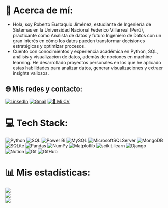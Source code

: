 # 💫 Acerca de mí:
- Hola, soy Roberto Eustaquio Jiménez, estudiante de Ingeniería de Sistemas en la Universidad Nacional Federico Villarreal (Perú), practicante como Analista de datos y futuro Ingeniero de Datos con un gran interés en cómo los datos pueden transformar decisiones estratégicas y optimizar procesos. 
- Cuento con conocimientos y experiencia académica en Python, SQL, análisis y visualización de datos, además de nociones en machine learning. He desarrollado proyectos personales en los que he aplicado estas habilidades para analizar datos, generar visualizaciones y extraer insights valiosos.

<!-- ## 📩 ¿Te interesa colaborar o conectar?
**No dudes en contactarme** si quieres conversar sobre **análisis de datos, machine learning o posibles oportunidades profesionales**. Estoy abierto a nuevas conexiones y proyectos. -->

## 🌐 Mis redes y contacto:
<!-- [![Facebook](https://img.shields.io/badge/Facebook-%231877F2.svg?logo=Facebook&logoColor=white)](https://facebook.com/reus.jimenez02) -->
<!-- [![X](https://img.shields.io/badge/X-black.svg?logo=X&logoColor=white)](https://x.com/Reus_Jimenez02) -->
<!-- [![Instagram](https://img.shields.io/badge/Instagram-%23E4405F.svg?logo=Instagram&logoColor=white)](https://instagram.com/reus_jimenez/) -->
[![LinkedIn](https://img.shields.io/badge/LinkedIn-%230077B5.svg?logo=linkedin&logoColor=white)](https://linkedin.com/in/roberto-eustaquio/) 
[![Gmail](https://img.shields.io/badge/Gmail-D14836.svg?style=flat-square&logo=Gmail&logoColor=white)](mailto:reusjimenez2002@gmail.com) 
[![📄 Mi CV](https://img.shields.io/badge/Mi%20CV-%230077B5?style=flat-square&logo=Google-Drive&logoColor=white)](https://drive.google.com/file/d/1oDfquNMkjUdg_IDSrDPl0XKCABy-tn-P/view?usp=sharing)

# 💻 Tech Stack:
![Python](https://img.shields.io/badge/python-3670A0?style=for-the-badge&logo=python&logoColor=ffdd54) 
![SQL](https://img.shields.io/badge/sql-003366.svg?style=for-the-badge&logo=mysql&logoColor=white) 
![Power Bi](https://img.shields.io/badge/power_bi-F2C811?style=for-the-badge&logo=powerbi&logoColor=black) 
![MySQL](https://img.shields.io/badge/mysql-4479A1.svg?style=for-the-badge&logo=mysql&logoColor=white) 
![MicrosoftSQLServer](https://img.shields.io/badge/Microsoft%20SQL%20Server-CC2927?style=for-the-badge&logo=microsoft%20sql%20server&logoColor=white) 
![MongoDB](https://img.shields.io/badge/MongoDB-%234ea94b.svg?style=for-the-badge&logo=mongodb&logoColor=white) 
![SQLite](https://img.shields.io/badge/sqlite-%2307405e.svg?style=for-the-badge&logo=sqlite&logoColor=white) 
![Pandas](https://img.shields.io/badge/pandas-%23150458.svg?style=for-the-badge&logo=pandas&logoColor=white) 
![NumPy](https://img.shields.io/badge/numpy-%23013243.svg?style=for-the-badge&logo=numpy&logoColor=white) 
![Matplotlib](https://img.shields.io/badge/Matplotlib-%23ffffff.svg?style=for-the-badge&logo=Matplotlib&logoColor=black) 
![scikit-learn](https://img.shields.io/badge/scikit--learn-%23F7931E.svg?style=for-the-badge&logo=scikit-learn&logoColor=white) 
![Django](https://img.shields.io/badge/django-%23092E20.svg?style=for-the-badge&logo=django&logoColor=white) 
![Notion](https://img.shields.io/badge/Notion-%23000000.svg?style=for-the-badge&logo=notion&logoColor=white) 
![Git](https://img.shields.io/badge/git-%23F05033.svg?style=for-the-badge&logo=git&logoColor=white) 
![GitHub](https://img.shields.io/badge/github-%23121011.svg?style=for-the-badge&logo=github&logoColor=white) 
<!-- ![PostgreSQL](https://img.shields.io/badge/postgres-%23316192.svg?style=for-the-badge&logo=postgresql&logoColor=white)  -->
<!-- ![Apache Spark](https://img.shields.io/badge/Apache%20Spark-FDEE21?style=for-the-badge&logo=apachespark&logoColor=black)  -->
<!-- ![Apache Kafka](https://img.shields.io/badge/Apache%20Kafka-000?style=for-the-badge&logo=apachekafka)  -->
<!-- ![Apache Hadoop](https://img.shields.io/badge/Apache%20Hadoop-66CCFF?style=for-the-badge&logo=apachehadoop&logoColor=black)  -->
<!-- ![Azure](https://img.shields.io/badge/azure-%230072C6.svg?style=for-the-badge&logo=microsoftazure&logoColor=white)  -->

# 📊 Mis estadísticas:
![](https://github-readme-stats.vercel.app/api?username=ReusJimenez&theme=graywhite&hide_border=false&include_all_commits=false&count_private=false) <br/>
![](https://github-readme-streak-stats.herokuapp.com/?user=ReusJimenez&theme=graywhite&hide_border=false) <br/>
![](https://github-readme-stats.vercel.app/api/top-langs/?username=ReusJimenez&theme=graywhite&hide_border=false&include_all_commits=false&count_private=false&layout=compact)
<!-- 
---
[![](https://visitcount.itsvg.in/api?id=ReusJimenez&icon=8&color=12)](https://visitcount.itsvg.in) 
-->
